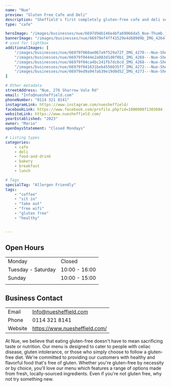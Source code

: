 ```yaml
---
name: "Nue"
preview: "Gluten Free Cafe and Deli"
description: "Sheffield's first completely gluten-free cafe and deli selling a range of handmade baked goods along with sweet and savoury small bites. Perfect for a midday mediterranean bite to eat or coffee catch-up. "
type: "cafe"

heroImage: "/images/businesses/nue/6697d94b146e4bfa69066da5_Nue-Thumb.jpg"
bannerImage: "/images/businesses/nue/66979ef4ff41529e4d88909b_IMG_4264---Nue-Sheffield.jpeg"
# used for lightbox
additionalImages: [
    "/images/businesses/nue/66979f060ae067a9f529a72f_IMG_4270---Nue-Sheffield.jpeg",
    "/images/businesses/nue/66979f0444e2a083d1d0f0b1_IMG_4269---Nue-Sheffield.jpeg",
    "/images/businesses/nue/66979f04ca4bc241fb7dc6cd_IMG_4268---Nue-Sheffield.jpeg",
    "/images/businesses/nue/66979f041631beb4556035f7_IMG_4272---Nue-Sheffield.jpeg",
    "/images/businesses/nue/66979ed9a947ab39e19d0d52_IMG_4273---Nue-Sheffield.jpeg"
]

# Other metadata
streetAddress: "Nue, 276 Sharrow Vale Rd"
email: "Info@nuesheffield.com"
phoneNumber: "0114 321 8141"
instagramLink: https://www.instagram.com/nuesheffield/
facebookLink: https://www.facebook.com/profile.php?id=100090071303604
websiteLink: https://www.nuesheffield.com/
yearEstablished: "2023"
owner: "Mario"
openDaysStatement: "Closed Mondays"

# Listing types
categories:
    - cafe
    - deli
    - food-and-drink
    - bakery
    - breakfast
    - lunch

# Tags
specialTag: "Allergen Friendly"
tags:
    - "coffee"
    - "sit in"
    - "take out"
    - "free wifi"
    - "gluten free"
    - "healthy"


---
```


## Open Hours

|                    |               |
| ------------------ | ------------- |
| Monday             | Closed        |
| Tuesday - Saturday | 10:00 - 16:00 |
| Sunday             | 10:00 - 15:00 |
|                    |               |

## Business Contact

|         |                               |
| ------- | ----------------------------- |
| Email   | Info@nuesheffield.com         |
| Phone   | 0114 321 8141                 |
| Website | https://www.nuesheffield.com/ |

At Nue, we believe that eating gluten-free doesn't have to mean sacrificing taste or nutrition.
Our menu is designed to cater to people with celiac disease, gluten intolerance, or those who simply choose to follow a gluten-free diet.
We're committed to providing our customers with healthy and flavorful food that's free of gluten.
Whether you're gluten-free by necessity or by choice, you'll love our menu which features a range of options made from fresh, locally-sourced ingredients.
Even if you're not gluten free, why not try something new.

